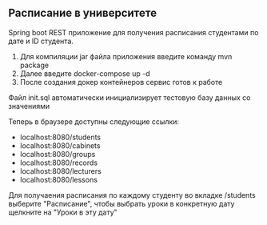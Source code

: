 ## Расписание в университете
Spring boot REST приложение для получения расписания студентами по дате и ID студента.

1. Для компиляции jar файла приложения введите команду mvn package
2. Далее введите docker-compose up -d
3. После создания докер контейнеров сервис готов к работе

Файл init.sql автоматически инициализирует тестовую базу данных со значениями

Теперь в браузере доступны следующие ссылки:
- localhost:8080/students 
- localhost:8080/cabinets
- localhost:8080/groups
- localhost:8080/records
- localhost:8080/lecturers
- localhost:8080/lessons

Для получаения расписания по каждому студенту во вкладке /students выберите "Расписание", чтобы выбрать уроки в конкретную дату щелкните на "Уроки в эту дату" 

